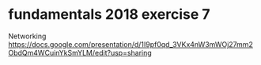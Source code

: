 # fundamentals 2018 exercise 7
Networking
https://docs.google.com/presentation/d/1I9pf0qd_3VKx4nW3mWOj27mm2ObdQm4WCuinYkSmYLM/edit?usp=sharing